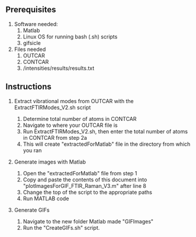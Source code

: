 ## Prerequisites
1. Software needed:
    1. Matlab
    2. Linux OS for running bash (.sh) scripts
    3. gifsicle
2. Files needed
    1. OUTCAR
    2. CONTCAR
    3. /intensities/results/results.txt
   
   
## Instructions
1. Extract vibrational modes from OUTCAR with the ExtractFTIRModes_V2.sh script
    1. Determine total number of atoms in CONTCAR
    2. Navigate to where your OUTCAR file is
    3. Run ExtractFTIRModes_V2.sh, then enter the total number of atoms in CONTCAR from step 2a
    4. This will create "extractedForMatlab" file in the directory from which you ran 

2. Generate images with Matlab
    1. Open the "extractedForMatlab" file from step 1
    1. Copy and paste the contents of this document into "plotImagesForGIF_FTIR_Raman_V3.m" after line 8
    1. Change the top of the script to the appropriate paths
    1. Run MATLAB code

3. Generate GIFs
    1. Navigate to the new folder Matlab made "GIFImages"
    1. Run the "CreateGIFs.sh" script.

